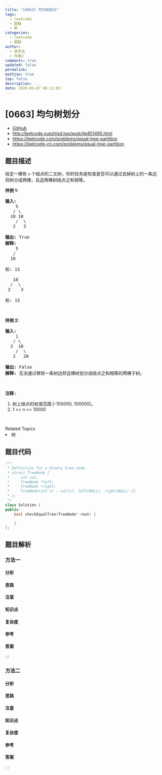 ```yaml
---
title: "[0663] 均匀树划分"
tags:
  - leetcode
  - 题解
  - 树
categories:
  - leetcode
  - 题解
author:
  - 张学志
  - 作者2
comments: true
updated: false
permalink:
mathjax: true
top: false
description: ...
date: 2020-03-07 00:11:03
---
```



# [0663] 均匀树划分
* [GitHub](https://github.com/algoboy101/LeetCodeCrowdsource/tree/master/_posts/QA/%5B0663%5D%20%E5%9D%87%E5%8C%80%E6%A0%91%E5%88%92%E5%88%86.md)
* http://leetcode.xuezhisd.top/post/4e851495.html
* https://leetcode.com/problems/equal-tree-partition
* https://leetcode-cn.com/problems/equal-tree-partition


## 题目描述

<p>给定一棵有 <code>n</code> 个结点的二叉树，你的任务是检查是否可以通过去掉树上的一条边将树分成两棵，且这两棵树结点之和相等。</p>

<p><strong>样例 1:</strong></p>

<pre><strong>输入:</strong>     
    5
   / \
  10 10
    /  \
   2   3

<strong>输出:</strong> True
<strong>解释:</strong> 
    5
   / 
  10
      
和: 15

   10
  /  \
 2    3

和: 15
</pre>

<p>&nbsp;</p>

<p><strong>样例 2:</strong></p>

<pre><strong>输入:</strong>     
    1
   / \
  2  10
    /  \
   2   20

<strong>输出:</strong> False
<strong>解释:</strong> 无法通过移除一条树边将这棵树划分成结点之和相等的两棵子树。
</pre>

<p>&nbsp;</p>

<p><strong>注释 :</strong></p>

<ol>
	<li>树上结点的权值范围 [-100000, 100000]。</li>
	<li>1 &lt;= n &lt;= 10000</li>
</ol>

<p>&nbsp;</p>
<div><div>Related Topics</div><div><li>树</li></div></div>


## 题目代码

```cpp
/**
 * Definition for a binary tree node.
 * struct TreeNode {
 *     int val;
 *     TreeNode *left;
 *     TreeNode *right;
 *     TreeNode(int x) : val(x), left(NULL), right(NULL) {}
 * };
 */
class Solution {
public:
    bool checkEqualTree(TreeNode* root) {

    }
};
```


## 题目解析


### 方法一

#### 分析

#### 思路

#### 注意

#### 知识点

#### 复杂度

#### 参考

#### 答案

```cpp
//
```


### 方法二

#### 分析

#### 思路

#### 注意

#### 知识点

#### 复杂度

#### 参考

#### 答案

```cpp
//
```


